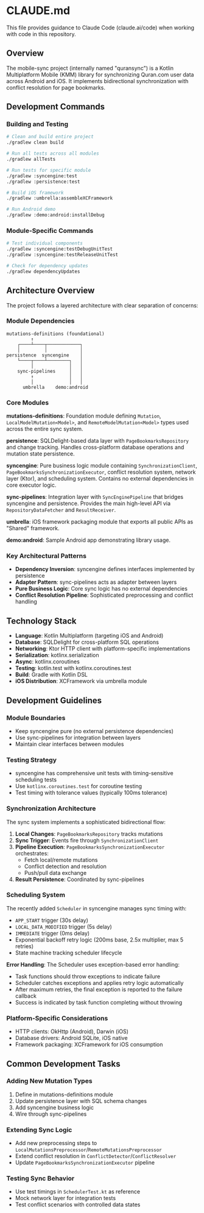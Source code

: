 # CLAUDE.md

This file provides guidance to Claude Code (claude.ai/code) when working with code in this repository.

## Overview

The mobile-sync project (internally named "quransync") is a Kotlin Multiplatform Mobile (KMM) library for synchronizing Quran.com user data across Android and iOS. It implements bidirectional synchronization with conflict resolution for page bookmarks.

## Development Commands

### Building and Testing
```bash
# Clean and build entire project
./gradlew clean build

# Run all tests across all modules  
./gradlew allTests

# Run tests for specific module
./gradlew :syncengine:test
./gradlew :persistence:test

# Build iOS framework
./gradlew :umbrella:assembleXCFramework

# Run Android demo
./gradlew :demo:android:installDebug
```

### Module-Specific Commands
```bash
# Test individual components
./gradlew :syncengine:testDebugUnitTest
./gradlew :syncengine:testReleaseUnitTest

# Check for dependency updates
./gradlew dependencyUpdates
```

## Architecture Overview

The project follows a layered architecture with clear separation of concerns:

### Module Dependencies
```
mutations-definitions (foundational)
         ↑
    ┌────┴────┬────────────┐
    │         │            │
persistence  syncengine    │
    └────┬────┴────────┐   │
         │             │   │
    sync-pipelines     │   │
         ↑             │   │
         │             │   │
      umbrella    demo:android
```

### Core Modules

**mutations-definitions**: Foundation module defining `Mutation`, `LocalModelMutation<Model>`, and `RemoteModelMutation<Model>` types used across the entire sync system.

**persistence**: SQLDelight-based data layer with `PageBookmarksRepository` and change tracking. Handles cross-platform database operations and mutation state persistence.

**syncengine**: Pure business logic module containing `SynchronizationClient`, `PageBookmarksSynchronizationExecutor`, conflict resolution system, network layer (Ktor), and scheduling system. Contains no external dependencies in core executor logic.

**sync-pipelines**: Integration layer with `SyncEnginePipeline` that bridges syncengine and persistence. Provides the main high-level API via `RepositoryDataFetcher` and `ResultReceiver`.

**umbrella**: iOS framework packaging module that exports all public APIs as "Shared" framework.

**demo:android**: Sample Android app demonstrating library usage.

### Key Architectural Patterns

- **Dependency Inversion**: syncengine defines interfaces implemented by persistence
- **Adapter Pattern**: sync-pipelines acts as adapter between layers  
- **Pure Business Logic**: Core sync logic has no external dependencies
- **Conflict Resolution Pipeline**: Sophisticated preprocessing and conflict handling

## Technology Stack

- **Language**: Kotlin Multiplatform (targeting iOS and Android)
- **Database**: SQLDelight for cross-platform SQL operations
- **Networking**: Ktor HTTP client with platform-specific implementations
- **Serialization**: kotlinx.serialization
- **Async**: kotlinx.coroutines 
- **Testing**: kotlin.test with kotlinx.coroutines.test
- **Build**: Gradle with Kotlin DSL
- **iOS Distribution**: XCFramework via umbrella module

## Development Guidelines

### Module Boundaries
- Keep syncengine pure (no external persistence dependencies)
- Use sync-pipelines for integration between layers
- Maintain clear interfaces between modules

### Testing Strategy  
- syncengine has comprehensive unit tests with timing-sensitive scheduling tests
- Use `kotlinx.coroutines.test` for coroutine testing
- Test timing with tolerance values (typically 100ms tolerance)

### Synchronization Architecture
The sync system implements a sophisticated bidirectional flow:

1. **Local Changes**: `PageBookmarksRepository` tracks mutations
2. **Sync Trigger**: Events fire through `SynchronizationClient` 
3. **Pipeline Execution**: `PageBookmarksSynchronizationExecutor` orchestrates:
   - Fetch local/remote mutations
   - Conflict detection and resolution
   - Push/pull data exchange
4. **Result Persistence**: Coordinated by sync-pipelines

### Scheduling System
The recently added `Scheduler` in syncengine manages sync timing with:
- `APP_START` trigger (30s delay)
- `LOCAL_DATA_MODIFIED` trigger (5s delay)  
- `IMMEDIATE` trigger (0ms delay)
- Exponential backoff retry logic (200ms base, 2.5x multiplier, max 5 retries)
- State machine tracking scheduler lifecycle

**Error Handling**: The Scheduler uses exception-based error handling:
- Task functions should throw exceptions to indicate failure
- Scheduler catches exceptions and applies retry logic automatically
- After maximum retries, the final exception is reported to the failure callback
- Success is indicated by task function completing without throwing

### Platform-Specific Considerations
- HTTP clients: OkHttp (Android), Darwin (iOS)
- Database drivers: Android SQLite, iOS native
- Framework packaging: XCFramework for iOS consumption

## Common Development Tasks

### Adding New Mutation Types
1. Define in mutations-definitions module
2. Update persistence layer with SQL schema changes
3. Add syncengine business logic
4. Wire through sync-pipelines

### Extending Sync Logic
- Add new preprocessing steps to `LocalMutationsPreprocessor`/`RemoteMutationsPreprocessor`
- Extend conflict resolution in `ConflictDetector`/`ConflictResolver`  
- Update `PageBookmarksSynchronizationExecutor` pipeline

### Testing Sync Behavior
- Use test timings in `SchedulerTest.kt` as reference
- Mock network layer for integration tests
- Test conflict scenarios with controlled data states